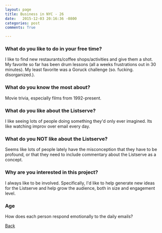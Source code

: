 ```yaml
---
layout: page
title: Business in NYC - 26
date:   2015-12-03 20:16:36 -0800
categories: post
comments: True

---
```


### What do you like to do in your free time?
<p>I like to find new restaurants/coffee shops/activities and give them a shot. My favorite so far has been drum lessons (all a weeks frustrations out in 30 minutes). My least favorite was a Goruck challenge (so. fucking. disorganized.).</p>

### What do you know the most about?
<p>Movie trivia, especially films from 1992-present.</p>

### What do you like about the Listserve?
<p>I like seeing lots of people doing something they'd only ever imagined. Its like watching improv over email every day. </p>

### What do you NOT like about the Listserve?
<p>Seems like lots of people lately have the misconception that they have to be profound, or that they need to include commentary about the Listserve as a concept. </p>

### Why are you interested in this project?
<p>I always like to be involved. Specifically, I'd like to help generate new ideas for the Listserve and help grow the audience, both in size and engagement level. </p>

### Age
<p>How does each person respond emotionally to the daily emails?</p>

[Back][1]

[1]: /home/responders/all